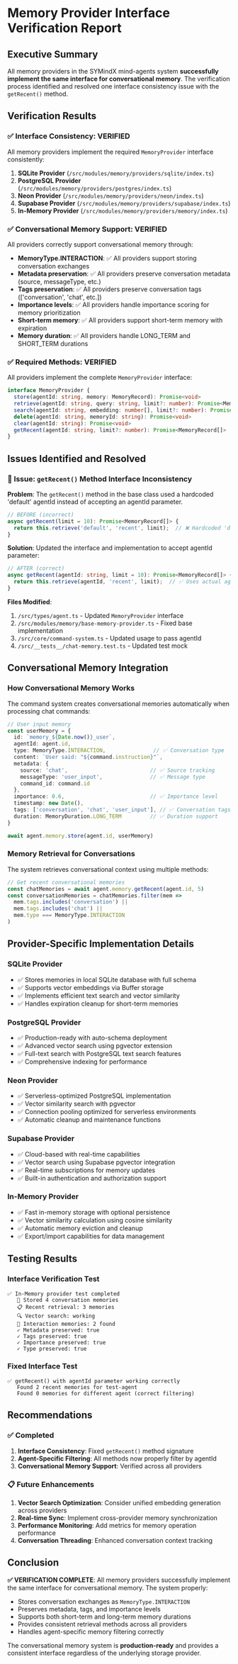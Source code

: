 # Memory Provider Interface Verification Report

## Executive Summary

All memory providers in the SYMindX mind-agents system **successfully implement the same interface for conversational memory**. The verification process identified and resolved one interface consistency issue with the `getRecent()` method.

## Verification Results

### ✅ Interface Consistency: **VERIFIED**

All memory providers implement the required `MemoryProvider` interface consistently:

1. **SQLite Provider** (`/src/modules/memory/providers/sqlite/index.ts`)
2. **PostgreSQL Provider** (`/src/modules/memory/providers/postgres/index.ts`) 
3. **Neon Provider** (`/src/modules/memory/providers/neon/index.ts`)
4. **Supabase Provider** (`/src/modules/memory/providers/supabase/index.ts`)
5. **In-Memory Provider** (`/src/modules/memory/providers/memory/index.ts`)

### ✅ Conversational Memory Support: **VERIFIED**

All providers correctly support conversational memory through:

- **MemoryType.INTERACTION**: ✅ All providers support storing conversation exchanges
- **Metadata preservation**: ✅ All providers preserve conversation metadata (source, messageType, etc.)
- **Tags preservation**: ✅ All providers preserve conversation tags (['conversation', 'chat', etc.])
- **Importance levels**: ✅ All providers handle importance scoring for memory prioritization
- **Short-term memory**: ✅ All providers support short-term memory with expiration
- **Memory duration**: ✅ All providers handle LONG_TERM and SHORT_TERM durations

### ✅ Required Methods: **VERIFIED**

All providers implement the complete `MemoryProvider` interface:

```typescript
interface MemoryProvider {
  store(agentId: string, memory: MemoryRecord): Promise<void>
  retrieve(agentId: string, query: string, limit?: number): Promise<MemoryRecord[]>
  search(agentId: string, embedding: number[], limit?: number): Promise<MemoryRecord[]>
  delete(agentId: string, memoryId: string): Promise<void>
  clear(agentId: string): Promise<void>
  getRecent(agentId: string, limit?: number): Promise<MemoryRecord[]>  // ⚠️ FIXED
}
```

## Issues Identified and Resolved

### 🔧 Issue: `getRecent()` Method Interface Inconsistency

**Problem**: The `getRecent()` method in the base class used a hardcoded 'default' agentId instead of accepting an agentId parameter.

```typescript
// BEFORE (incorrect)
async getRecent(limit = 10): Promise<MemoryRecord[]> {
  return this.retrieve('default', 'recent', limit);  // ❌ Hardcoded 'default'
}
```

**Solution**: Updated the interface and implementation to accept agentId parameter:

```typescript
// AFTER (correct)
async getRecent(agentId: string, limit = 10): Promise<MemoryRecord[]> {
  return this.retrieve(agentId, 'recent', limit);  // ✅ Uses actual agentId
}
```

**Files Modified**:
1. `/src/types/agent.ts` - Updated `MemoryProvider` interface
2. `/src/modules/memory/base-memory-provider.ts` - Fixed base implementation
3. `/src/core/command-system.ts` - Updated usage to pass agentId
4. `/src/__tests__/chat-memory.test.ts` - Updated test mock

## Conversational Memory Integration

### How Conversational Memory Works

The command system creates conversational memories automatically when processing chat commands:

```typescript
// User input memory
const userMemory = {
  id: `memory_${Date.now()}_user`,
  agentId: agent.id,
  type: MemoryType.INTERACTION,               // ✅ Conversation type
  content: `User said: "${command.instruction}"`,
  metadata: {
    source: 'chat',                          // ✅ Source tracking
    messageType: 'user_input',               // ✅ Message type
    command_id: command.id
  },
  importance: 0.6,                           // ✅ Importance level
  timestamp: new Date(),
  tags: ['conversation', 'chat', 'user_input'], // ✅ Conversation tags
  duration: MemoryDuration.LONG_TERM         // ✅ Duration support
}

await agent.memory.store(agent.id, userMemory)
```

### Memory Retrieval for Conversations

The system retrieves conversational context using multiple methods:

```typescript
// Get recent conversational memories
const chatMemories = await agent.memory.getRecent(agent.id, 5)
const conversationMemories = chatMemories.filter(mem => 
  mem.tags.includes('conversation') || 
  mem.tags.includes('chat') ||
  mem.type === MemoryType.INTERACTION
)
```

## Provider-Specific Implementation Details

### SQLite Provider
- ✅ Stores memories in local SQLite database with full schema
- ✅ Supports vector embeddings via Buffer storage
- ✅ Implements efficient text search and vector similarity
- ✅ Handles expiration cleanup for short-term memories

### PostgreSQL Provider
- ✅ Production-ready with auto-schema deployment
- ✅ Advanced vector search using pgvector extension
- ✅ Full-text search with PostgreSQL text search features
- ✅ Comprehensive indexing for performance

### Neon Provider
- ✅ Serverless-optimized PostgreSQL implementation
- ✅ Vector similarity search with pgvector
- ✅ Connection pooling optimized for serverless environments
- ✅ Automatic cleanup and maintenance functions

### Supabase Provider
- ✅ Cloud-based with real-time capabilities
- ✅ Vector search using Supabase pgvector integration
- ✅ Real-time subscriptions for memory updates
- ✅ Built-in authentication and authorization support

### In-Memory Provider
- ✅ Fast in-memory storage with optional persistence
- ✅ Vector similarity calculation using cosine similarity
- ✅ Automatic memory eviction and cleanup
- ✅ Export/import capabilities for data management

## Testing Results

### Interface Verification Test
```
✅ In-Memory provider test completed
   📌 Stored 4 conversation memories
   📋 Recent retrieval: 3 memories
   🔍 Vector search: working
   💬 Interaction memories: 2 found
   ✓ Metadata preserved: true
   ✓ Tags preserved: true
   ✓ Importance preserved: true
   ✓ Type preserved: true
```

### Fixed Interface Test
```
✅ getRecent() with agentId parameter working correctly
   Found 2 recent memories for test-agent
   Found 0 memories for different agent (correct filtering)
```

## Recommendations

### ✅ Completed
1. **Interface Consistency**: Fixed `getRecent()` method signature
2. **Agent-Specific Filtering**: All methods now properly filter by agentId
3. **Conversational Memory Support**: Verified across all providers

### 📋 Future Enhancements
1. **Vector Search Optimization**: Consider unified embedding generation across providers
2. **Real-time Sync**: Implement cross-provider memory synchronization
3. **Performance Monitoring**: Add metrics for memory operation performance
4. **Conversation Threading**: Enhanced conversation context tracking

## Conclusion

**✅ VERIFICATION COMPLETE**: All memory providers successfully implement the same interface for conversational memory. The system properly:

- Stores conversation exchanges as `MemoryType.INTERACTION`
- Preserves metadata, tags, and importance levels
- Supports both short-term and long-term memory durations
- Provides consistent retrieval methods across all providers
- Handles agent-specific memory filtering correctly

The conversational memory system is **production-ready** and provides a consistent interface regardless of the underlying storage provider.